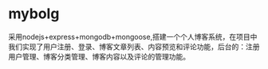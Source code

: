 # mybolg
采用nodejs+express+mongodb+mongoose,搭建一个个人博客系统，在项目中我们实现了用户注册、登录、博客文章列表、内容预览和评论功能，后台的：注册用户管理、博客分类管理、博客内容以及评论的管理功能。
